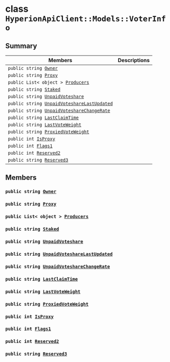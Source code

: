 # class `HyperionApiClient::Models::VoterInfo` 

## Summary

 Members                        | Descriptions                                
--------------------------------|---------------------------------------------
`public string `[`Owner`](#class_hyperion_api_client_1_1_models_1_1_voter_info_1a2bb39ac02455d05833c5f88b6ddc87ee) | 
`public string `[`Proxy`](#class_hyperion_api_client_1_1_models_1_1_voter_info_1a7d2195539d12ffb181560cdb689fc516) | 
`public List< object > `[`Producers`](#class_hyperion_api_client_1_1_models_1_1_voter_info_1afdd499fd54a8353dec97d092350fcd25) | 
`public string `[`Staked`](#class_hyperion_api_client_1_1_models_1_1_voter_info_1abeb3e2368e3cdf4af6b94736c9d2ec83) | 
`public string `[`UnpaidVoteshare`](#class_hyperion_api_client_1_1_models_1_1_voter_info_1ad815a55753bd0bca61caa663e940ab38) | 
`public string `[`UnpaidVoteshareLastUpdated`](#class_hyperion_api_client_1_1_models_1_1_voter_info_1ae9a6560f8f6df90874fd05e82a9c856b) | 
`public string `[`UnpaidVoteshareChangeRate`](#class_hyperion_api_client_1_1_models_1_1_voter_info_1a132b7ce0091f314d875fc990a7493dc1) | 
`public string `[`LastClaimTime`](#class_hyperion_api_client_1_1_models_1_1_voter_info_1a60d6eef99c687a3c590f53d39405a85d) | 
`public string `[`LastVoteWeight`](#class_hyperion_api_client_1_1_models_1_1_voter_info_1a10bdbf358b268dd6a742c5a63d72c478) | 
`public string `[`ProxiedVoteWeight`](#class_hyperion_api_client_1_1_models_1_1_voter_info_1a8211f4b3cb0da813262885ed0ab836a1) | 
`public int `[`IsProxy`](#class_hyperion_api_client_1_1_models_1_1_voter_info_1a8d23c015e27838bf41e0890dc0f0ae6a) | 
`public int `[`Flags1`](#class_hyperion_api_client_1_1_models_1_1_voter_info_1ae05d8cc6e54e30b67f11499de5d4f819) | 
`public int `[`Reserved2`](#class_hyperion_api_client_1_1_models_1_1_voter_info_1a56e99c547c202e0cfa751db154f1d919) | 
`public string `[`Reserved3`](#class_hyperion_api_client_1_1_models_1_1_voter_info_1ae7dbbc5d1d8e842ec3dad8ae996b5bad) | 

## Members

### `public string `[`Owner`](#class_hyperion_api_client_1_1_models_1_1_voter_info_1a2bb39ac02455d05833c5f88b6ddc87ee) 

### `public string `[`Proxy`](#class_hyperion_api_client_1_1_models_1_1_voter_info_1a7d2195539d12ffb181560cdb689fc516) 

### `public List< object > `[`Producers`](#class_hyperion_api_client_1_1_models_1_1_voter_info_1afdd499fd54a8353dec97d092350fcd25) 

### `public string `[`Staked`](#class_hyperion_api_client_1_1_models_1_1_voter_info_1abeb3e2368e3cdf4af6b94736c9d2ec83) 

### `public string `[`UnpaidVoteshare`](#class_hyperion_api_client_1_1_models_1_1_voter_info_1ad815a55753bd0bca61caa663e940ab38) 

### `public string `[`UnpaidVoteshareLastUpdated`](#class_hyperion_api_client_1_1_models_1_1_voter_info_1ae9a6560f8f6df90874fd05e82a9c856b) 

### `public string `[`UnpaidVoteshareChangeRate`](#class_hyperion_api_client_1_1_models_1_1_voter_info_1a132b7ce0091f314d875fc990a7493dc1) 

### `public string `[`LastClaimTime`](#class_hyperion_api_client_1_1_models_1_1_voter_info_1a60d6eef99c687a3c590f53d39405a85d) 

### `public string `[`LastVoteWeight`](#class_hyperion_api_client_1_1_models_1_1_voter_info_1a10bdbf358b268dd6a742c5a63d72c478) 

### `public string `[`ProxiedVoteWeight`](#class_hyperion_api_client_1_1_models_1_1_voter_info_1a8211f4b3cb0da813262885ed0ab836a1) 

### `public int `[`IsProxy`](#class_hyperion_api_client_1_1_models_1_1_voter_info_1a8d23c015e27838bf41e0890dc0f0ae6a) 

### `public int `[`Flags1`](#class_hyperion_api_client_1_1_models_1_1_voter_info_1ae05d8cc6e54e30b67f11499de5d4f819) 

### `public int `[`Reserved2`](#class_hyperion_api_client_1_1_models_1_1_voter_info_1a56e99c547c202e0cfa751db154f1d919) 

### `public string `[`Reserved3`](#class_hyperion_api_client_1_1_models_1_1_voter_info_1ae7dbbc5d1d8e842ec3dad8ae996b5bad) 

